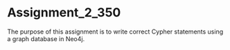# Assignment_2_350

The purpose of this assignment is to write correct Cypher statements using a graph database in Neo4j.
